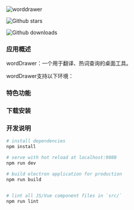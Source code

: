 ![worddrawer](https://cdn.jsdelivr.net/gh/yesmore/img/imgs/202108301200714.png)

![Github stars](https://img.shields.io/github/stars/yesmore/wordDrawer.svg)

![Github downloads](https://img.shields.io/github/downloads/yesmore/wordDrawer/total.svg)

### 应用概述

wordDrawer：一个用于翻译、热词查询的桌面工具。

wordDrawer支持以下环境：

### 特色功能



### 下载安装



### 开发说明

``` bash
# install dependencies
npm install

# serve with hot reload at localhost:9080
npm run dev

# build electron application for production
npm run build


# lint all JS/Vue component files in `src/`
npm run lint

```

